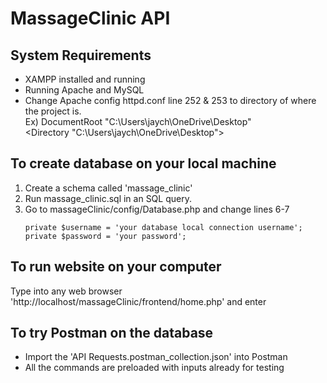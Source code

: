 # MassageClinic API

## System Requirements
* XAMPP installed and running  
* Running Apache and MySQL  
* Change Apache config httpd.conf line 252 & 253 to directory of where the project is.  
Ex) DocumentRoot "C:\Users\jaych\OneDrive\Desktop"  
    <Directory "C:\Users\jaych\OneDrive\Desktop">  

## To create database on your local machine
1) Create a schema called 'massage_clinic'   
2) Run massage_clinic.sql in an SQL query.  
3) Go to massageClinic/config/Database.php and change lines 6-7  
    ```
    private $username = 'your database local connection username';  
    private $password = 'your password';  
    ```
    
## To run website on your computer
Type into any web browser 'http://localhost/massageClinic/frontend/home.php' and enter  

## To try Postman on the database
* Import the 'API Requests.postman_collection.json' into Postman  
* All the commands are preloaded with inputs already for testing  

